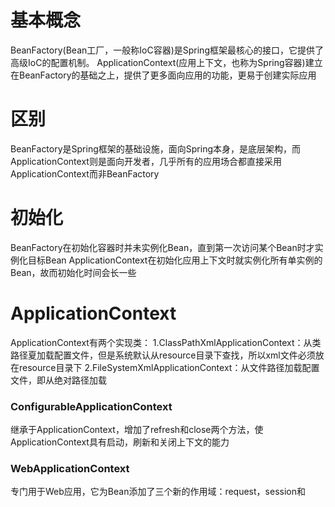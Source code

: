 # 基本概念
BeanFactory(Bean工厂，一般称IoC容器)是Spring框架最核心的接口，它提供了高级IoC的配置机制。
ApplicationContext(应用上下文，也称为Spring容器)建立在BeanFactory的基础之上，提供了更多面向应用的功能，更易于创建实际应用
# 区别
BeanFactory是Spring框架的基础设施，面向Spring本身，是底层架构，而ApplicationContext则是面向开发者，几乎所有的应用场合都直接采用ApplicationContext而非BeanFactory
# 初始化
BeanFactory在初始化容器时并未实例化Bean，直到第一次访问某个Bean时才实例化目标Bean
ApplicationContext在初始化应用上下文时就实例化所有单实例的Bean，故而初始化时间会长一些
# ApplicationContext
ApplicationContext有两个实现类：
1.ClassPathXmlApplicationContext：从类路径夏加载配置文件，但是系统默认从resource目录下查找，所以xml文件必须放在resource目录下
2.FileSystemXmlApplicationContext：从文件路径加载配置文件，即从绝对路径加载
### ConfigurableApplicationContext
继承于ApplicationContext，增加了refresh和close两个方法，使ApplicationContext具有启动，刷新和关闭上下文的能力
### WebApplicationContext
专门用于Web应用，它为Bean添加了三个新的作用域：request，session和